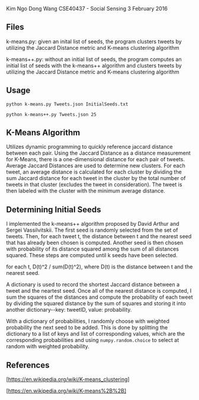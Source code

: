 Kim Ngo
Dong Wang
CSE40437 - Social Sensing
3 February 2016

## Files
k-means.py: given an inital list of seeds, the program clusters tweets by utilizing the Jaccard Distance metric and K-means clustering algorithm

k-means++.py: without an initial list of seeds, the program computes an initial list of seeds with the k-means++ algorithm and clusters tweets by utilizing the Jaccard Distance metric and K-means clustering algorithm

## Usage
`python k-means.py Tweets.json InitialSeeds.txt`

`python k-means++.py Tweets.json 25`

## K-Means Algorithm
Utilizes dynamic programming to quickly reference jaccard distance between each pair.
Using the Jaccard Distance as a distance measurement for K-Means, there is a one-dimensional distance for each pair of tweets. Average Jaccard Distances are used to determine new clusters. For each tweet, an average distance is calculated for each cluster by dividing the sum Jaccard distance for each tweet in the cluster by the total number of tweets in that cluster (excludes the tweet in consideration). The tweet is then labeled with the cluster with the minimum average distance.

## Determining Initial Seeds
I implemented the k-means++ algorithm proposed by David Arthur and Sergei Vassilvitskii. The first seed is randomly selected from the set of tweets. Then, for each tweet t, the distance between t and the nearest seed that has already been chosen is computed. Another seed is then chosen with probability of its distance squared among the sum of all distances squared. These steps are computed until k seeds have been selected.

for each t, D(t)^2 / sum(D(t)^2), where D(t) is the distance between t and the nearest seed.

A dictionary is used to record the shortest Jaccard distance between a tweet and the neartest seed. Once all of the nearest distance is computed, I sum the squares of the distances and compute the probability of each tweet by dividing the squared distance by the sum of squares and storing it into another dictionary--key: tweetID, value: probability. 

With a dictionary of probabilities, I randomly choose with weighted probability the next seed to be added. This is done by splitting the dictionary to a list of keys and list of corresponding values, which are the corresponding probabilities and using `numpy.random.choice` to select at random with weighted probability.


## References
[https://en.wikipedia.org/wiki/K-means_clustering]

[https://en.wikipedia.org/wiki/K-means%2B%2B]
